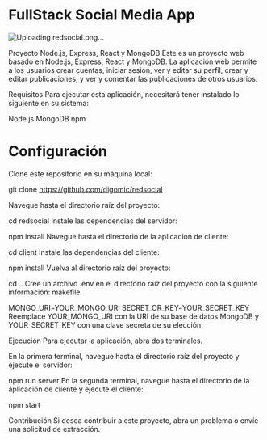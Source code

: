 # FullStack Social Media App

![Uploading redsocial.png…]()


Proyecto Node.js, Express, React y MongoDB
Este es un proyecto web basado en Node.js, Express, React y MongoDB. La aplicación web permite a los usuarios crear cuentas, iniciar sesión, ver y editar su perfil, crear y editar publicaciones, y ver y comentar las publicaciones de otros usuarios.

Requisitos
Para ejecutar esta aplicación, necesitará tener instalado lo siguiente en su sistema:

Node.js
MongoDB
npm


# Configuración 

Clone este repositorio en su máquina local:

git clone https://github.com/digomic/redsocial

Navegue hasta el directorio raíz del proyecto:

cd redsocial
Instale las dependencias del servidor:

npm install
Navegue hasta el directorio de la aplicación de cliente:


cd client
Instale las dependencias del cliente:

npm install
Vuelva al directorio raíz del proyecto:


cd ..
Cree un archivo .env en el directorio raíz del proyecto con la siguiente información:
makefile

MONGO_URI=YOUR_MONGO_URI
SECRET_OR_KEY=YOUR_SECRET_KEY
Reemplace YOUR_MONGO_URI con la URI de su base de datos MongoDB y YOUR_SECRET_KEY con una clave secreta de su elección.

Ejecución
Para ejecutar la aplicación, abra dos terminales.

En la primera terminal, navegue hasta el directorio raíz del proyecto y ejecute el servidor:


npm run server
En la segunda terminal, navegue hasta el directorio de la aplicación de cliente y ejecute el cliente:

npm start

Contribución
Si desea contribuir a este proyecto, abra un problema o envíe una solicitud de extracción.

